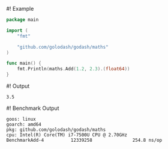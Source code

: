 #! Example
```go
package main

import (
	"fmt"

	"github.com/golodash/godash/maths"
)

func main() {
	fmt.Println(maths.Add(1.2, 2.3).(float64))
}
```

#! Output
```
3.5
```

#! Benchmark Output
```
goos: linux
goarch: amd64
pkg: github.com/golodash/godash/maths
cpu: Intel(R) Core(TM) i7-7500U CPU @ 2.70GHz
BenchmarkAdd-4          12339258               254.8 ns/op
```